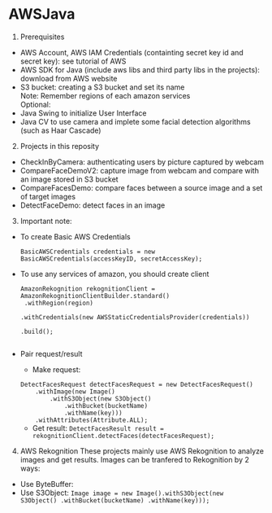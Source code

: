 # AWSJava
1. Prerequisites
- AWS Account, AWS IAM Credentials (containting secret key id and secret key): see tutorial of AWS
- AWS SDK for Java (include aws libs and third party libs in the projects): download from AWS website
- S3 bucket: creating a S3 bucket and set its name <br/>
Note: Remember regions of each amazon services <br/>
Optional:
- Java Swing to initialize User Interface
- Java CV to use camera and implete some facial detection algorithms (such as Haar Cascade)

2. Projects in this reposity

- CheckInByCamera: authenticating users by picture captured by webcam
- CompareFaceDemoV2: capture image from webcam and compare with an image stored in S3 bucket
- CompareFacesDemo: compare faces between a source image and a set of target images
- DetectFaceDemo: detect faces in an image

3. Important note:
* To create Basic AWS Credentials
  
  <code>BasicAWSCredentials credentials = new BasicAWSCredentials(accessKeyID, secretAccessKey);</code>
  
* To use any services of amazon, you should create client

  <code>AmazonRekognition rekognitionClient = AmazonRekognitionClientBuilder.standard()<br/>
                .withRegion(region)<br/>
                .withCredentials(new AWSStaticCredentialsProvider(credentials))<br/>
                .build();<br/>
  </code>
* Pair request/result
  + Make request:
  <code>
  DetectFacesRequest detectFacesRequest = new DetectFacesRequest()
      .withImage(new Image()
          .withS3Object(new S3Object()
              .withBucket(bucketName)
              .withName(key)))
      .withAttributes(Attribute.ALL);
  </code>

  + Get result:
  <code>DetectFacesResult result = rekognitionClient.detectFaces(detectFacesRequest);</code>
  
4. AWS Rekognition
These projects mainly use AWS Rekognition to analyze images and get results. Images can be tranfered to Rekognition by 2 ways:
- Use ByteBuffer:
- Use S3Object:
  <code>Image image = new Image().withS3Object(new S3Object()
                                            .withBucket(bucketName)
                                            .withName(key)));
  </code>
